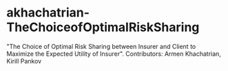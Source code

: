 # akhachatrian-TheChoiceofOptimalRiskSharing
"The Choice of Optimal Risk Sharing between Insurer and Client to Maximize the Expected Utility of Insurer". Contributors: Armen Khachatrian, Kirill Pankov
